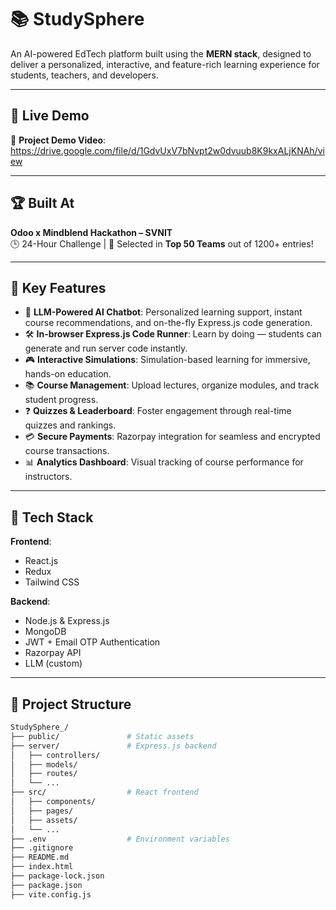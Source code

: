# 📚 StudySphere

An AI-powered EdTech platform built using the **MERN stack**, designed to deliver a personalized, interactive, and feature-rich learning experience for students, teachers, and developers.

---

## 🚀 Live Demo

🎥 **Project Demo Video**: https://drive.google.com/file/d/1GdvUxV7bNvpt2w0dvuub8K9kxALjKNAh/view 

---

## 🏆 Built At

**Odoo x Mindblend Hackathon – SVNIT**  
🕒 24-Hour Challenge | 🧠 Selected in **Top 50 Teams** out of 1200+ entries!


---

## 🧠 Key Features

- 🤖 **LLM-Powered AI Chatbot**: Personalized learning support, instant course recommendations, and on-the-fly Express.js code generation.  
- 🛠️ **In-browser Express.js Code Runner**: Learn by doing — students can generate and run server code instantly.  
- 🎮 **Interactive Simulations**: Simulation-based learning for immersive, hands-on education.  
- 📚 **Course Management**: Upload lectures, organize modules, and track student progress.  
- ❓ **Quizzes & Leaderboard**: Foster engagement through real-time quizzes and rankings.  
- 💳 **Secure Payments**: Razorpay integration for seamless and encrypted course transactions.  
- 📊 **Analytics Dashboard**: Visual tracking of course performance for instructors.

---

## 🧱 Tech Stack

**Frontend**:  
- React.js  
- Redux  
- Tailwind CSS  

**Backend**:  
- Node.js & Express.js  
- MongoDB  
- JWT + Email OTP Authentication  
- Razorpay API  
- LLM  (custom)

---

## 📁 Project Structure


```bash
StudySphere_/
├── public/               # Static assets
├── server/               # Express.js backend
│   ├── controllers/
│   ├── models/
│   ├── routes/
│   └── ...
├── src/                  # React frontend
│   ├── components/
│   ├── pages/
│   ├── assets/
│   └── ...
├── .env                  # Environment variables
├── .gitignore
├── README.md
├── index.html
├── package-lock.json
├── package.json
├── vite.config.js
